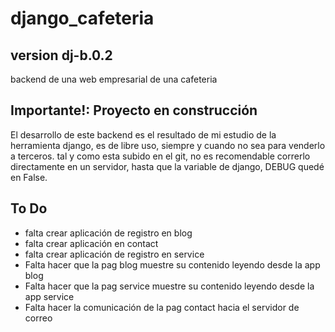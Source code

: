 # django_cafeteria
## version dj-b.0.2
backend de una web empresarial de una cafeteria

## Importante!: Proyecto en construcción

El desarrollo de este backend es el resultado de mi estudio de la herramienta django, es de libre uso, siempre y cuando no sea para venderlo a terceros.
tal y como esta subido en el git, no es recomendable correrlo directamente en un servidor, hasta que la variable de django, DEBUG quedé en False.

## To Do
- falta crear aplicación de registro en blog
- falta crear aplicación en contact
- falta crear aplicación de registro en service
- Falta hacer que la pag blog muestre su contenido leyendo desde la app blog
- Falta hacer que la pag service muestre su contenido leyendo desde la app service
- Falta hacer la comunicación de la pag contact hacia el servidor de correo